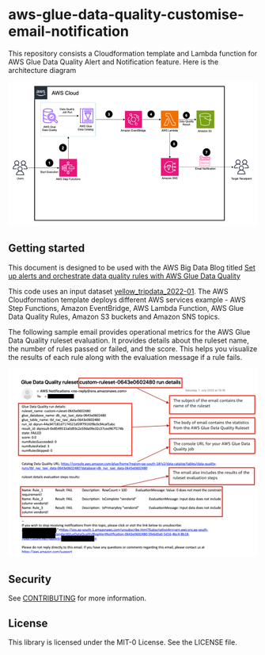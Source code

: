 # aws-glue-data-quality-customise-email-notification

This repository consists a Cloudformation template and Lambda function for AWS Glue Data Quality Alert and Notification feature. Here is the architecture diagram

![img.png](media/img2.png)

## Getting started


This document is designed to be used with the AWS Big Data Blog titled [Set up alerts and orchestrate data quality rules with AWS Glue Data Quality](https://aws.amazon.com/blogs/big-data/set-up-alerts-and-orchestrate-data-quality-rules-with-aws-glue-data-quality/)

This code uses an input dataset [yellow_tripdata_2022-01](https://d37ci6vzurychx.cloudfront.net/trip-data/yellow_tripdata_2022-01.parquet/). The AWS Cloudformation template deploys different AWS services example - AWS Step Functions, Amazon EventBridge, AWS Lambda Function, AWS Glue Data Quality Rules, Amazon S3 buckets and Amazon SNS topics.

The following sample email provides operational metrics for the AWS Glue Data Quality ruleset evaluation. It provides details about the ruleset name, the number of rules passed or failed, and the score. This helps you visualize the results of each rule along with the evaluation message if a rule fails.

![img.png](media/img1.png)

## Security

See [CONTRIBUTING](CONTRIBUTING.md#security-issue-notifications) for more information.

## License

This library is licensed under the MIT-0 License. See the LICENSE file.

